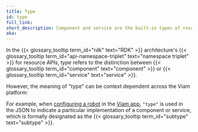 ```yaml
---
title: Type
id: type
full_link:
short_description: Component and service are the built-in types of resource API the RDK provides.
aka:
---
```


In the {{< glossary_tooltip term_id="rdk" text="RDK" >}} architecture's {{< glossary_tooltip term_id="api-namespace-triplet" text="namespace triplet" >}} for resource APIs, _type_ refers to the distinction between {{< glossary_tooltip term_id="component" text="component" >}} or {{< glossary_tooltip term_id="service" text="service" >}}.

However, the meaning of "type" can be context dependent across the Viam platform:

For example, when [configuring a robot](/manage/configuration/) in the [Viam app](https://app.viam.com), `"type"` is used in the JSON to indicate a particular implementation of a component or service, which is formally designated as the {{< glossary_tooltip term_id="subtype" text="subtype" >}}.
